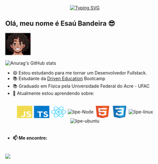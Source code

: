 <div align="center">

[![Typing SVG](https://readme-typing-svg.demolab.com/?lines=DEV+FULLSTACK+EM+FORMAÇÃO)](https://git.io/typing-svg)

</div>

<h2>Olá, meu nome é Esaú Bandeira 😎</h2>
<div>
  <img alt="icon-me" height="70" width="80" src="/assets/my-icon.jpeg">
 
  ![Anurag's GitHub stats](https://github-readme-stats.vercel.app/api?username=HadokBjorn&show_icons=true&theme=chartreuse-dark)
</div>



- 😄 Estou estudando para me tornar um Desenvolvedor Fullstack.
- 📚 Estudante da <a href="https://www.driven.com.br/" target="_blank">Driven Education</a> Bootcamp
- 📚 Graduado em Física pela Universidade Federal do Acre - UFAC
- 🌱 Atualmente estou aprendendo sobre:


<div align="center" style="display: inline_block"><br>
  <img align="center" alt="lipe-Js" height="40" width="50" src="https://raw.githubusercontent.com/devicons/devicon/master/icons/javascript/javascript-plain.svg">
  <img align="center" alt="lipe-Ts" height="40" width="50" src="https://raw.githubusercontent.com/devicons/devicon/master/icons/typescript/typescript-plain.svg">
  <img align="center" alt="lipe-React" height="40" width="50" src="https://raw.githubusercontent.com/devicons/devicon/master/icons/react/react-original.svg">
  <img align="center" alt="lipe-Node" height="40" width="50"  src="https://cdn.jsdelivr.net/gh/devicons/devicon/icons/nodejs/nodejs-original.svg">
<!--<img align="center" alt="lipe-Python" height="40" width="50" src="https://raw.githubusercontent.com/devicons/devicon/master/icons/python/python-original.svg">-->
  <img align="center" alt="lipe-HTML" height="40" width="50" src="https://raw.githubusercontent.com/devicons/devicon/master/icons/html5/html5-original.svg">
  <img align="center" alt="lipe-CSS" height="40" width="50" src="https://raw.githubusercontent.com/devicons/devicon/master/icons/css3/css3-original.svg">
  <img align="center" alt="lipe-linux" height="40" width="50" src="https://camo.githubusercontent.com/5827f82f2c2d9c5bad33de64e073659d1a57032b31009b8127189be6876916d4/68747470733a2f2f63646e2e6a7364656c6976722e6e65742f67682f64657669636f6e732f64657669636f6e2f69636f6e732f6c696e75782f6c696e75782d6f726967696e616c2e737667">
  <img alingn="center" alt="lipe-ubuntu" src="https://img.shields.io/badge/Lubuntu-0068C8?style=for-the-badge&logo=lubuntu&logoColor=white">
</div>

<br>

 - #### 📫 Me encontre:
<br>
<div> 
  <a href="https://www.linkedin.com/in/esau-bandeira/" target="_blank"><img src="https://img.shields.io/badge/-LinkedIn-%230077B5?style=for-the-badge&logo=linkedin&logoColor=white" target="_blank"></a>
</div>
<!--
**HadokBjorn/HadokBjorn** is a ✨ _special_ ✨ repository because its `README.md` (this file) appears on your GitHub profile.

Here are some ideas to get you started:

- 🔭 I’m currently working on ...
- 🌱 I’m currently learning ...
- 👯 I’m looking to collaborate on ...
- 🤔 I’m looking for help with ...
- 💬 Ask me about ...
- 📫 How to reach me: ...
- 😄 Pronouns: ...
- ⚡ Fun fact: ...
-->
